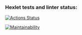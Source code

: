 ### Hexlet tests and linter status:
[![Actions Status](https://github.com/suberg/java-project-61/actions/workflows/hexlet-check.yml/badge.svg)](https://github.com/suberg/java-project-61/actions)

[![Maintainability](https://api.codeclimate.com/v1/badges/7c55fb715db3e218f254/maintainability)](https://codeclimate.com/github/suberg/java-project-61/maintainability)
